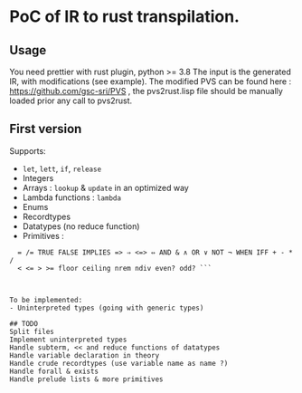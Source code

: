 PoC of IR to rust transpilation.
===

## Usage

You need prettier with rust plugin, python >= 3.8
The input is the generated IR, with modifications (see example). The modified PVS
can be found here : https://github.com/gsc-sri/PVS , the pvs2rust.lisp file should be manually loaded prior any call to pvs2rust. 

## First version

Supports:
 - `let`, `lett`, `if`, `release`
 - Integers
 - Arrays : `lookup` & `update` in an optimized way
 - Lambda functions : `lambda`
 - Enums
 - Recordtypes
 - Datatypes (no reduce function)
 - Primitives : 
 ```PVS
   = /= TRUE FALSE IMPLIES => ⇒ <=> ⇔ AND & ∧ OR ∨ NOT ¬ WHEN IFF + - * /
   < <= > >= floor ceiling nrem ndiv even? odd? ```



 To be implemented:
 - Uninterpreted types (going with generic types)

## TODO
Split files
Implement uninterpreted types
Handle subterm, << and reduce functions of datatypes
Handle variable declaration in theory
Handle crude recordtypes (use variable name as name ?)
Handle forall & exists
Handle prelude lists & more primitives